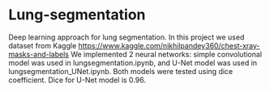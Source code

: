 # Lung-segmentation
Deep learning approach for lung segmentation.
In this project we used dataset from Kaggle
https://www.kaggle.com/nikhilpandey360/chest-xray-masks-and-labels
We implemented 2 neural networks: simple convolutional model was used in lungsegmentation.ipynb, and U-Net model was used in lungsegmentation_UNet.ipynb. Both models were tested using dice coefficient. Dice for U-Net model is 0.96. 
